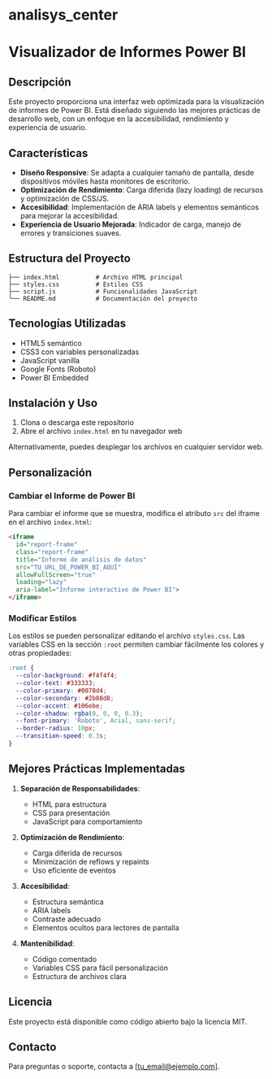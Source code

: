 # analisys_center
# Visualizador de Informes Power BI

## Descripción
Este proyecto proporciona una interfaz web optimizada para la visualización de informes de Power BI. Está diseñado siguiendo las mejores prácticas de desarrollo web, con un enfoque en la accesibilidad, rendimiento y experiencia de usuario.

## Características
- **Diseño Responsive**: Se adapta a cualquier tamaño de pantalla, desde dispositivos móviles hasta monitores de escritorio.
- **Optimización de Rendimiento**: Carga diferida (lazy loading) de recursos y optimización de CSS/JS.
- **Accesibilidad**: Implementación de ARIA labels y elementos semánticos para mejorar la accesibilidad.
- **Experiencia de Usuario Mejorada**: Indicador de carga, manejo de errores y transiciones suaves.

## Estructura del Proyecto

```
├── index.html          # Archivo HTML principal
├── styles.css          # Estilos CSS
├── script.js           # Funcionalidades JavaScript
└── README.md           # Documentación del proyecto
```

## Tecnologías Utilizadas
- HTML5 semántico
- CSS3 con variables personalizadas
- JavaScript vanilla
- Google Fonts (Roboto)
- Power BI Embedded

## Instalación y Uso

1. Clona o descarga este repositorio
2. Abre el archivo `index.html` en tu navegador web

Alternativamente, puedes desplegar los archivos en cualquier servidor web.

## Personalización

### Cambiar el Informe de Power BI
Para cambiar el informe que se muestra, modifica el atributo `src` del iframe en el archivo `index.html`:

```html
<iframe 
  id="report-frame"
  class="report-frame"
  title="Informe de análisis de datos"
  src="TU_URL_DE_POWER_BI_AQUÍ"
  allowFullScreen="true"
  loading="lazy"
  aria-label="Informe interactivo de Power BI">
</iframe>
```

### Modificar Estilos
Los estilos se pueden personalizar editando el archivo `styles.css`. Las variables CSS en la sección `:root` permiten cambiar fácilmente los colores y otras propiedades:

```css
:root {
  --color-background: #f4f4f4;
  --color-text: #333333;
  --color-primary: #0078d4;
  --color-secondary: #2b88d8;
  --color-accent: #106ebe;
  --color-shadow: rgba(0, 0, 0, 0.3);
  --font-primary: 'Roboto', Arial, sans-serif;
  --border-radius: 10px;
  --transition-speed: 0.3s;
}
```

## Mejores Prácticas Implementadas

1. **Separación de Responsabilidades**:
   - HTML para estructura
   - CSS para presentación
   - JavaScript para comportamiento

2. **Optimización de Rendimiento**:
   - Carga diferida de recursos
   - Minimización de reflows y repaints
   - Uso eficiente de eventos

3. **Accesibilidad**:
   - Estructura semántica
   - ARIA labels
   - Contraste adecuado
   - Elementos ocultos para lectores de pantalla

4. **Mantenibilidad**:
   - Código comentado
   - Variables CSS para fácil personalización
   - Estructura de archivos clara

## Licencia
Este proyecto está disponible como código abierto bajo la licencia MIT.

## Contacto
Para preguntas o soporte, contacta a [tu_email@ejemplo.com].
